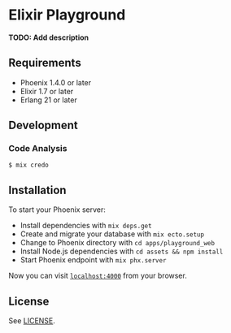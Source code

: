 # Elixir Playground

**TODO: Add description**

## Requirements

* Phoenix 1.4.0 or later
* Elixir 1.7 or later
* Erlang 21 or later

## Development

### Code Analysis

    $ mix credo

## Installation

To start your Phoenix server:

  * Install dependencies with `mix deps.get`
  * Create and migrate your database with `mix ecto.setup`
  * Change to Phoenix directory with `cd apps/playground_web`
  * Install Node.js dependencies with `cd assets && npm install`
  * Start Phoenix endpoint with `mix phx.server`

Now you can visit [`localhost:4000`](http://localhost:4000) from your browser.

## License

See [LICENSE](LICENSE).
